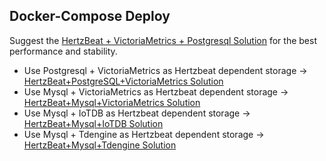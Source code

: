##  Docker-Compose Deploy

Suggest the [HertzBeat + VictoriaMetrics + Postgresql Solution](hertzbeat-postgresql-victoria-metrics) for the best performance and stability.

- Use Postgresql + VictoriaMetrics as Hertzbeat dependent storage -> [HertzBeat+PostgreSQL+VictoriaMetrics Solution](hertzbeat-postgresql-victoria-metrics)
- Use Mysql + VictoriaMetrics as Hertzbeat dependent storage -> [HertzBeat+Mysql+VictoriaMetrics Solution](hertzbeat-mysql-victoria-metrics)
- Use Mysql + IoTDB as Hertzbeat dependent storage -> [HertzBeat+Mysql+IoTDB Solution](hertzbeat-mysql-iotdb)
- Use Mysql + Tdengine as Hertzbeat dependent storage -> [HertzBeat+Mysql+Tdengine Solution](hertzbeat-mysql-tdengine)


